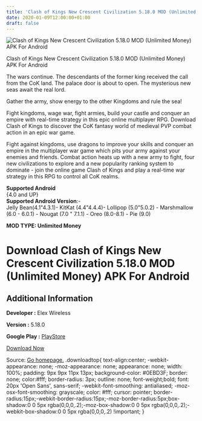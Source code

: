 ```yaml
---
title: 'Clash of Kings New Crescent Civilization 5.18.0 MOD (Unlimited Money) APK For Android'
date: 2020-01-09T12:00:00+01:00
draft: false
---
```


![Clash of Kings New Crescent Civilization 5.18.0 MOD (Unlimited Money) APK For Android](https://i1.wp.com/apkhome.net/wp-content/uploads/2020/01/Clash-of-Kings-New-Crescent-Civilization-5.18.0-MOD-Unlimited-Money.png "Clash of Kings New Crescent Civilization 5.18.0 MOD (Unlimited Money) APK For Android")

  

Clash of Kings New Crescent Civilization 5.18.0 MOD (Unlimited Money) APK For Android

The wars continue. The descendants of the former king received the call from the CoK land. The palace door is about to open. The mysterious new seas await the real lord.

Gather the army, show energy to the other Kingdoms and rule the sea!

Fight kingdoms, wage war, fight armies, build your castle and conquer an empire with real-time strategy in this epic online multiplayer RPG. Download Clash of Kings to discover the CoK fantasy world of medieval PVP combat action in an epic war game.

Fight against kingdoms, use dragons to improve your skills and conquer an empire in the multiplayer war game which pits your army against your enemies and friends. Combat action heats up with a new army to fight, four new civilizations to explore and a new popularity ranking system to dominate - join the online game Clash of Kings and play a real-time war strategy in this RPG to control all CoK realms.

**Supported Android**  
{4.0 and UP}  
**Supported Android Version**:-  
Jelly Bean(4.1"4.3.1)- KitKat (4.4"4.4.4)- Lollipop (5.0"5.0.2) - Marshmallow (6.0 - 6.0.1) - Nougat (7.0 " 7.1.1) - Oreo (8.0-8.1) - Pie (9.0)

**MOD TYPE: Unlimited Money**

Download Clash of Kings New Crescent Civilization 5.18.0 MOD (Unlimited Money) APK For Android
==============================================================================================

Additional Information
----------------------

**Developer :** Elex Wireless

**Version :** 5.18.0

**Google Play :** [PlayStore](https://play.google.com/store/apps/details?id=com.hcg.cok.gp)

  

[Download Now](https://store4app.co/post/clash-of-kings-new-crescent-civilization-5-18-0-mod-unlimited-money-apk-for-android_1578562666)

  
Source: [Go homepage.](https://store4app.co/post/clash-of-kings-new-crescent-civilization-5-18-0-mod-unlimited-money-apk-for-android_1578562666) .downloadtop{ text-align:center; -webkit-appearance: none; -moz-appearance: none; appearance: none; width: 100%; padding: 9px 9px 11px 13px; background-color: #0EBD3F; border: none; color:#fff; border-radius: 3px; outline: none; font-weight;bold; font: 20px 'Open Sans', sans-serif; -webkit-font-smoothing: antialiased; -moz-osx-font-smoothing: grayscale; color: #fff; cursor: pointer; border-radius:15px;-webkit-border-radius:15px;-moz-border-radius:5px;box-shadow:0 0 5px rgba(0,0,0,.2);-moz-box-shadow:0 0 5px rgba(0,0,0,.2);-webkit-box-shadow:0 0 5px rgba(0,0,0,.2) !important; }
